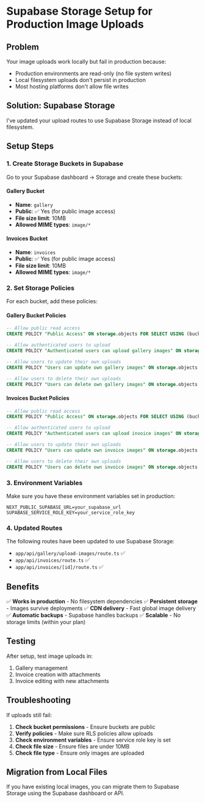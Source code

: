 # Supabase Storage Setup for Production Image Uploads

## Problem
Your image uploads work locally but fail in production because:
- Production environments are read-only (no file system writes)
- Local filesystem uploads don't persist in production
- Most hosting platforms don't allow file writes

## Solution: Supabase Storage

I've updated your upload routes to use Supabase Storage instead of local filesystem.

## Setup Steps

### 1. Create Storage Buckets in Supabase

Go to your Supabase dashboard → Storage and create these buckets:

#### Gallery Bucket
- **Name**: `gallery`
- **Public**: ✅ Yes (for public image access)
- **File size limit**: 10MB
- **Allowed MIME types**: `image/*`

#### Invoices Bucket
- **Name**: `invoices`
- **Public**: ✅ Yes (for public image access)
- **File size limit**: 10MB
- **Allowed MIME types**: `image/*`

### 2. Set Storage Policies

For each bucket, add these policies:

#### Gallery Bucket Policies
```sql
-- Allow public read access
CREATE POLICY "Public Access" ON storage.objects FOR SELECT USING (bucket_id = 'gallery');

-- Allow authenticated users to upload
CREATE POLICY "Authenticated users can upload gallery images" ON storage.objects FOR INSERT WITH CHECK (bucket_id = 'gallery' AND auth.role() = 'authenticated');

-- Allow users to update their own uploads
CREATE POLICY "Users can update own gallery images" ON storage.objects FOR UPDATE USING (bucket_id = 'gallery' AND auth.role() = 'authenticated');

-- Allow users to delete their own uploads
CREATE POLICY "Users can delete own gallery images" ON storage.objects FOR DELETE USING (bucket_id = 'gallery' AND auth.role() = 'authenticated');
```

#### Invoices Bucket Policies
```sql
-- Allow public read access
CREATE POLICY "Public Access" ON storage.objects FOR SELECT USING (bucket_id = 'invoices');

-- Allow authenticated users to upload
CREATE POLICY "Authenticated users can upload invoice images" ON storage.objects FOR INSERT WITH CHECK (bucket_id = 'invoices' AND auth.role() = 'authenticated');

-- Allow users to update their own uploads
CREATE POLICY "Users can update own invoice images" ON storage.objects FOR UPDATE USING (bucket_id = 'invoices' AND auth.role() = 'authenticated');

-- Allow users to delete their own uploads
CREATE POLICY "Users can delete own invoice images" ON storage.objects FOR DELETE USING (bucket_id = 'invoices' AND auth.role() = 'authenticated');
```

### 3. Environment Variables

Make sure you have these environment variables set in production:

```env
NEXT_PUBLIC_SUPABASE_URL=your_supabase_url
SUPABASE_SERVICE_ROLE_KEY=your_service_role_key
```

### 4. Updated Routes

The following routes have been updated to use Supabase Storage:

- `app/api/gallery/upload-images/route.ts` ✅
- `app/api/invoices/route.ts` ✅
- `app/api/invoices/[id]/route.ts` ✅

## Benefits

✅ **Works in production** - No filesystem dependencies
✅ **Persistent storage** - Images survive deployments
✅ **CDN delivery** - Fast global image delivery
✅ **Automatic backups** - Supabase handles backups
✅ **Scalable** - No storage limits (within your plan)

## Testing

After setup, test image uploads in:
1. Gallery management
2. Invoice creation with attachments
3. Invoice editing with new attachments

## Troubleshooting

If uploads still fail:

1. **Check bucket permissions** - Ensure buckets are public
2. **Verify policies** - Make sure RLS policies allow uploads
3. **Check environment variables** - Ensure service role key is set
4. **Check file size** - Ensure files are under 10MB
5. **Check file type** - Ensure only images are uploaded

## Migration from Local Files

If you have existing local images, you can migrate them to Supabase Storage using the Supabase dashboard or API. 